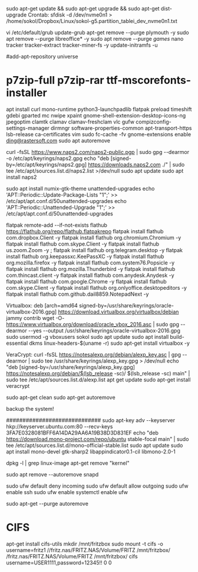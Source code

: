 sudo apt-get update && sudo apt-get upgrade && sudo apt-get dist-upgrade
Crontab:
sfdisk -d /dev/nvme0n1 > /home/sokol/Dropbox/Linux/sokol-g5.partition_tablei_dev_nvme0n1.txt


vi /etc/default/grub
update-grub 
apt-get remove --purge plymouth -y
sudo apt remove --purge libreoffice* -y
sudo apt remove --purge *games* nano tracker tracker-extract tracker-miner-fs -y
update-initramfs -u


#add-apt-repository universe
# p7zip-full p7zip-rar ttf-mscorefonts-installer
apt install curl mono-runtime python3-launchpadlib flatpak preload timeshift gdebi gparted mc nwipe xpaint gnome-shell-extension-desktop-icons-ng jpegoptim clamtk clamav clamav-freshclam vlc gufw compizconfig-settings-manager dirmngr software-properties-common apt-transport-https lsb-release ca-certificates vim
sudo fc-cache -fv
gnome-extensions enable ding@rastersoft.com
sudo apt autoremove

curl -fsSL https://www.naps2.com/naps2-public.pgp | sudo gpg --dearmor -o /etc/apt/keyrings/naps2.gpg
echo "deb [signed-by=/etc/apt/keyrings/naps2.gpg] https://downloads.naps2.com ./" | sudo tee /etc/apt/sources.list.d/naps2.list >/dev/null
sudo apt update
sudo apt install naps2


sudo apt install numix-gtk-theme unattended-upgrades
echo 'APT::Periodic::Update-Package-Lists "1";' >> /etc/apt/apt.conf.d/50unattended-upgrades
echo 'APT::Periodic::Unattended-Upgrade "1";' >> /etc/apt/apt.conf.d/50unattended-upgrades


flatpak remote-add --if-not-exists flathub https://flathub.org/repo/flathub.flatpakrepo
flatpak install flathub com.dropbox.Client -y
flatpak install flathub org.chromium.Chromium -y 
flatpak install flathub com.skype.Client -y 
flatpak install flathub us.zoom.Zoom -y ; 
flatpak install flathub org.telegram.desktop -y
flatpak install flathub org.keepassxc.KeePassXC -y 
flatpak install flathub org.mozilla.firefox -y 
flatpak install flathub com.system76.Popsicle -y 
flatpak install flathub org.mozilla.Thunderbird -y 
flatpak install flathub com.thincast.client -y 
flatpak install flathub com.anydesk.Anydesk -y 
flatpak install flathub com.google.Chrome -y
flatpak install flathub com.skype.Client -y
flatpak install flathub org.onlyoffice.desktopeditors -y
flatpak install flathub com.github.dail8859.NotepadNext -y

Virtualbox:
deb [arch=amd64 signed-by=/usr/share/keyrings/oracle-virtualbox-2016.gpg] https://download.virtualbox.org/virtualbox/debian jammy contrib
wget -O- https://www.virtualbox.org/download/oracle_vbox_2016.asc | sudo gpg --dearmor --yes --output /usr/share/keyrings/oracle-virtualbox-2016.gpg
sudo usermod -g vboxusers sokol
sudo apt update
sudo apt install build-essential dkms linux-headers-$(uname -r)
sudo apt-get install virtualbox -y


VeraCrypt:
curl -fsSL https://notesalexp.org/debian/alexp_key.asc | gpg --dearmor | sudo tee /usr/share/keyrings/alexp_key.gpg > /dev/null
echo "deb [signed-by=/usr/share/keyrings/alexp_key.gpg] https://notesalexp.org/debian/$(lsb_release -sc)/ $(lsb_release -sc) main" | sudo tee /etc/apt/sources.list.d/alexp.list
apt get update
sudo apt-get install veracrypt 

sudo apt-get clean
sudo apt-get autoremove

backup the system!



#############################
sudo apt-key adv --keyserver hkp://keyserver.ubuntu.com:80 --recv-keys 3FA7E0328081BFF6A14DA29AA6A19B38D3D831EF
echo "deb https://download.mono-project.com/repo/ubuntu stable-focal main" | sudo tee /etc/apt/sources.list.d/mono-official-stable.list
sudo apt update
sudo apt install mono-devel gtk-sharp2 libappindicator0.1-cil libmono-2.0-1

dpkg -l | grep linux-image
apt-get remove "kernel"


sudo apt remove --autoremove snapd


sudo ufw default deny incoming
sudo ufw default allow outgoing
sudo ufw enable ssh
sudo ufw enable
systemctl enable ufw

sudo apt-get --purge autoremove



# CIFS
apt-get install cifs-utils
mkdir /mnt/fritzbox
sudo mount -t cifs -o username=fritz1 //fritz.nas/FRITZ.NAS/Volume/FRITZ /mnt/fritzbox/
/fritz.nas/FRITZ.NAS/Volume/FRITZ /mnt/fritzbox/ cifs username=USER1111,password=12345!! 0 0


